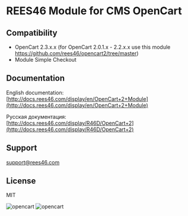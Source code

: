 # REES46 Module for CMS OpenCart

## Compatibility

* OpenCart 2.3.x.x (for OpenCart 2.0.1.x - 2.2.x.x use this module https://github.com/rees46/opencart2/tree/master)
* Module Simple Checkout

## Documentation

English documentation: [http://docs.rees46.com/display/en/OpenCart+2+Module](http://docs.rees46.com/display/en/OpenCart+2+Module)

Русская документация: [http://docs.rees46.com/display/R46D/OpenCart+2](http://docs.rees46.com/display/R46D/OpenCart+2)

## Support

[support@rees46.com](mailto:support@rees46.com)

## License

MIT

![opencart](https://api.rees46.com/marker/opencart)
![opencart](https://googleads.g.doubleclick.net/pagead/viewthroughconversion/871826946/?value=0&guid=ON&script=0)
